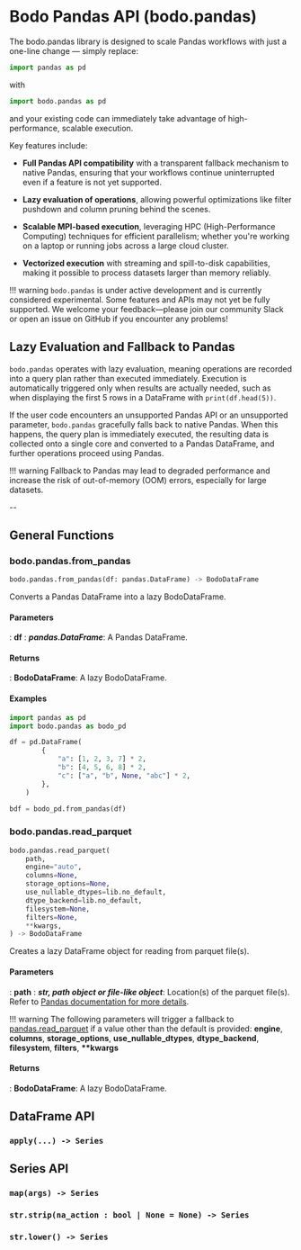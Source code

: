 # Bodo Pandas API (bodo.pandas)

The bodo.pandas library is designed to scale Pandas workflows with just a one-line change — simply replace:

``` py
import pandas as pd
```

with

``` py
import bodo.pandas as pd
```

and your existing code can immediately take advantage of high-performance, scalable execution.

Key features include:

- __Full Pandas API compatibility__ with a transparent fallback mechanism to native Pandas, ensuring that your workflows continue uninterrupted even if a feature is not yet supported.

- __Lazy evaluation of operations__, allowing powerful optimizations like filter pushdown and column pruning behind the scenes.

- __Scalable MPI-based execution__, leveraging HPC (High-Performance Computing) techniques for efficient parallelism; whether you're working on a laptop or running jobs across a large cloud cluster.

- __Vectorized execution__ with streaming and spill-to-disk capabilities, making it possible to process datasets larger than memory reliably.

!!! warning
    `bodo.pandas` is under active development and is currently considered experimental. Some features and APIs may not yet be fully supported. We welcome your feedback—please join our community Slack or open an issue on GitHub if you encounter any problems!

## Lazy Evaluation and Fallback to Pandas

`bodo.pandas` operates with lazy evaluation, meaning operations are recorded into a query plan rather than executed immediately. Execution is automatically triggered only when results are actually needed, such as when displaying the first 5 rows in a DataFrame with `print(df.head(5))`.

If the user code encounters an unsupported Pandas API or an unsupported parameter, `bodo.pandas` gracefully falls back to native Pandas. When this happens, the query plan is immediately executed, the resulting data is collected onto a single core and converted to a Pandas DataFrame, and further operations proceed using Pandas.

!!! warning
    Fallback to Pandas may lead to degraded performance and increase the risk of out-of-memory (OOM) errors, especially for large datasets.

--

## General Functions

### bodo.pandas.from_pandas
``` py
bodo.pandas.from_pandas(df: pandas.DataFrame) -> BodoDataFrame
```

Converts a Pandas DataFrame into a lazy BodoDataFrame.

#### Parameters
: __df__ : __*pandas.DataFrame*__: A Pandas DataFrame.


#### Returns
: __BodoDataFrame__: A lazy BodoDataFrame.

#### Examples

``` py
import pandas as pd
import bodo.pandas as bodo_pd

df = pd.DataFrame(
        {
            "a": [1, 2, 3, 7] * 2,
            "b": [4, 5, 6, 8] * 2,
            "c": ["a", "b", None, "abc"] * 2,
        },
    )

bdf = bodo_pd.from_pandas(df)
```

### bodo.pandas.read_parquet
``` py
bodo.pandas.read_parquet(
    path,
    engine="auto",
    columns=None,
    storage_options=None,
    use_nullable_dtypes=lib.no_default,
    dtype_backend=lib.no_default,
    filesystem=None,
    filters=None,
    **kwargs,
) -> BodoDataFrame
```

Creates a lazy DataFrame object for reading from parquet file(s).

#### Parameters
: __path__ : __*str, path object or file-like object*__: Location(s) of the parquet file(s). Refer to [Pandas documentation for more details](https://pandas.pydata.org/docs/reference/api/pandas.read_parquet.html#pandas.read_parquet).

!!! warning
    The following parameters will trigger a fallback to [pandas.read_parquet](https://pandas.pydata.org/docs/reference/api/pandas.read_parquet.html#pandas.read_parquet) if a value other than the default is provided: __engine__, __columns__, __storage_options__, __use_nullable_dtypes__, __dtype_backend__, __filesystem__, __filters__, __**kwargs__


#### Returns
: __BodoDataFrame__: A lazy BodoDataFrame.


## DataFrame API

### `apply(...) -> Series`

## Series API

### `map(args) -> Series`

### `str.strip(na_action : bool | None = None) -> Series`

### `str.lower() -> Series`




